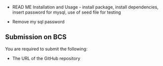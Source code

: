 - READ ME Installation and Usage - install package, install dependencies, insert password for mysql, use of seed file for testing

- Remove my sql password

## Submission on BCS

You are required to submit the following:

- The URL of the GitHub repository
